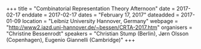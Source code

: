 +++
title = "Combinatorial Representation Theory Afternoon"
date = 2017-02-17
enddate = 2017-02-17
dates = "February 17, 2017"
dateadded = 2017-01-09
location = "Leibniz University Hannover, Germany"
webpage = "http://www2.iazd.uni-hannover.de/~bessen/CRTA-2017.htm"
organisers = "Christine Bessenrodt"
speakers = "Christian Stump (Berlin), Jørn Olsson (Copenhagen), Eugenio Giannelli (Cambridge)"
+++
